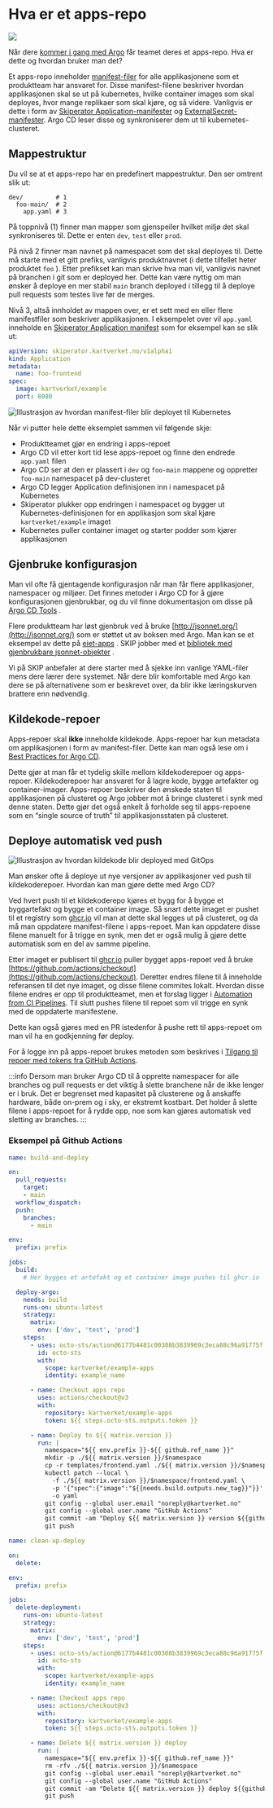 # Hva er et apps-repo

![](images/555810821.png)

Når dere [kommer i gang med Argo](./01-komme-i-gang-med-argocd.md) får teamet deres et apps-repo. Hva er dette og hvordan bruker man det?

Et apps-repo inneholder [manifest-filer](https://kartverket.atlassian.net/wiki/spaces/SKIPDOK/pages/306873095) for alle applikasjonene som et produktteam har ansvaret for. Disse manifest-filene beskriver hvordan applikasjonen skal se ut på kubernetes, hvilke container images som skal deployes, hvor mange replikaer som skal kjøre, og så videre. Vanligvis er dette i form av [Skiperator Application-manifester](https://github.com/kartverket/skiperator) og [ExternalSecret-manifester](https://kartverket.atlassian.net/wiki/spaces/SKIPDOK/pages/554566739). Argo CD leser disse og synkroniserer dem ut til kubernetes-clusteret.

## Mappestruktur

Du vil se at et apps-repo har en predefinert mappestruktur. Den ser omtrent slik ut:

```
dev/         # 1
  foo-main/  # 2
    app.yaml # 3
```

På toppnivå (1) finner man mapper som gjenspeiler hvilket miljø det skal synkroniseres til. Dette er enten `dev`, `test` eller `prod`.

På nivå 2 finner man navnet på namespacet som det skal deployes til. Dette må starte med et gitt prefiks, vanligvis produktnavnet (i dette tilfellet heter produktet `foo` ). Etter prefikset kan man skrive hva man vil, vanligvis navnet på branchen i git som er deployed her. Dette kan være nyttig om man ønsker å deploye en mer stabil `main` branch deployed i tillegg til å deploye pull requests som testes live før de merges.

Nivå 3, altså innholdet av mappen over, er et sett med en eller flere manifestfiler som beskriver applikasjonen. I eksempelet over vil `app.yaml` inneholde en [Skiperator Application manifest](https://github.com/kartverket/skiperator) som for eksempel kan se slik ut:

```yaml
apiVersion: skiperator.kartverket.no/v1alpha1
kind: Application
metadata:
  name: foo-frontend
spec:
  image: kartverket/example
  port: 8080
```

![Illustrasjon av hvordan manifest-filer blir deployet til Kubernetes](images/argo-cd-apps-repos.png)

Når vi putter hele dette eksemplet sammen vil følgende skje:

- Produktteamet gjør en endring i apps-repoet
- Argo CD vil etter kort tid lese apps-repoet og finne den endrede `app.yaml` filen
- Argo CD ser at den er plassert i `dev` og `foo-main` mappene og oppretter `foo-main` namespacet på dev-clusteret
- Argo CD legger Application definisjonen inn i namespacet på Kubernetes
- Skiperator plukker opp endringen i namespacet og bygger ut Kubernetes-definisjonen for en applikasjon som skal kjøre `kartverket/example` imaget
- Kubernetes puller container imaget og starter podder som kjører applikasjonen

## Gjenbruke konfigurasjon

Man vil ofte få gjentagende konfigurasjon når man får flere applikasjoner, namespacer og miljøer. Det finnes metoder i Argo CD for å gjøre konfigurasjonen gjenbrukbar, og du vil finne dokumentasjon om disse på [Argo CD Tools](https://argo-cd.readthedocs.io/en/stable/user-guide/application_sources/) .

Flere produktteam har løst gjenbruk ved å bruke [http://jsonnet.org/](http://jsonnet.org/) som er støttet ut av boksen med Argo. Man kan se et eksempel av dette på [eiet-apps](https://github.com/kartverket/eiet-apps) . SKIP jobber med et [bibliotek med gjenbrukbare jsonnet-objekter](https://github.com/kartverket/wip-skip-libsonnet) .

Vi på SKIP anbefaler at dere starter med å sjekke inn vanlige YAML-filer mens dere lærer dere systemet. Når dere blir komfortable med Argo kan dere se på alternativene som er beskrevet over, da blir ikke læringskurven brattere enn nødvendig.

## Kildekode-repoer

Apps-repoer skal **ikke** inneholde kildekode. Apps-repoer har kun metadata om applikasjonen i form av manifest-filer. Dette kan man også lese om i [Best Practices for Argo CD](https://argo-cd.readthedocs.io/en/stable/user-guide/best_practices/#separating-config-vs-source-code-repositories).

Dette gjør at man får et tydelig skille mellom kildekoderepoer og apps-repoer. Kildekoderepoer har ansvaret for å lagre kode, bygge artefakter og container-imager. Apps-repoer beskriver den ønskede staten til applikasjonen på clusteret og Argo jobber mot å bringe clusteret i synk med denne staten. Dette gjør det også enkelt å forholde seg til apps-repoene som en “single source of truth” til applikasjonsstaten på clusteret.

## Deploye automatisk ved push

![Illustrasjon av hvordan kildekode blir deployed med GitOps](images/555483143.png)

Man ønsker ofte å deploye ut nye versjoner av applikasjoner ved push til kildekoderepoer. Hvordan kan man gjøre dette med Argo CD?

Ved hvert push til et kildekoderepo kjøres et bygg for å bygge et byggartefakt og bygge et container image. Så snart dette imaget er pushet til et registry som [ghcr.io](http://ghcr.io/) vil man at dette skal legges ut på clusteret, og da må man oppdatere manifest-filene i apps-repoet. Man kan oppdatere disse filene manuelt for å trigge en synk, men det er også mulig å gjøre dette automatisk som en del av samme pipeline.

Etter imaget er publisert til [ghcr.io](http://ghcr.io/) puller bygget apps-repoet ved å bruke [https://github.com/actions/checkout](https://github.com/actions/checkout). Deretter endres filene til å inneholde referansen til det nye imaget, og disse filene commites lokalt. Hvordan disse filene endres er opp til produktteamet, men et forslag ligger i [Automation from CI Pipelines](https://argo-cd.readthedocs.io/en/stable/user-guide/ci_automation/). Til slutt pushes filene til repoet som vil trigge en synk med de oppdaterte manifestene.

Dette kan også gjøres med en PR istedenfor å pushe rett til apps-repoet om man vil ha en godkjenning før deploy.

For å logge inn på apps-repoet brukes metoden som beskrives i [Tilgang til repoer med tokens fra GitHub Actions](../08-github-actions/tilgang-til-repoer-med-tokens-fra-github-actions.md).

:::info
Dersom man bruker Argo CD til å opprette namespacer for alle branches og pull requests er det viktig å slette branchene når de ikke lenger er i bruk. Det er begrenset med kapasitet på clusterene og å anskaffe hardware, både on-prem og i sky, er ekstremt kostbart. Det holder å slette filene i apps-repoet for å rydde opp, noe som kan gjøres automatisk ved sletting av branches.
:::

### Eksempel på Github Actions

```yaml
name: build-and-deploy

on:
  pull_requests:
    target:
    - main
  workflow_dispatch:
  push:
    branches:
      - main

env:
  prefix: prefix

jobs:
  build:
    # Her bygges et artefakt og et container image pushes til ghcr.io

  deploy-argo:
    needs: build
    runs-on: ubuntu-latest
    strategy:
      matrix:
        env: ['dev', 'test', 'prod']
    steps:
      - uses: octo-sts/action@6177b4481c00308b3839969c3eca88c96a91775f # v1.0.0
        id: octo-sts
        with:
          scope: kartverket/example-apps
          identity: example_name

      - name: Checkout apps repo
        uses: actions/checkout@v3
        with:
          repository: kartverket/example-apps
          token: ${{ steps.octo-sts.outputs.token }}

      - name: Deploy to ${{ matrix.version }}
        run: |
          namespace="${{ env.prefix }}-${{ github.ref_name }}"
          mkdir -p ./${{ matrix.version }}/$namespace
          cp -r templates/frontend.yaml ./${{ matrix.version }}/$namespace/frontend.yaml
          kubectl patch --local \
            -f ./${{ matrix.version }}/$namespace/frontend.yaml \
            -p '{"spec":{"image":"${{needs.build.outputs.new_tag}}"}}' \
            -o yaml
          git config --global user.email "noreply@kartverket.no"
          git config --global user.name "GitHub Actions"
          git commit -am "Deploy ${{ matrix.version }} version ${{github.ref_name}}"
          git push
```

```yaml
name: clean-up-deploy

on:
  delete:

env:
  prefix: prefix

jobs:
  delete-deployment:
    runs-on: ubuntu-latest
    strategy:
      matrix:
        env: ['dev', 'test', 'prod']
    steps:
      - uses: octo-sts/action@6177b4481c00308b3839969c3eca88c96a91775f # v1.0.0
        id: octo-sts
        with:
          scope: kartverket/example-apps
          identity: example_name

      - name: Checkout apps repo
        uses: actions/checkout@v3
        with:
          repository: kartverket/example-apps
          token: ${{ steps.octo-sts.outputs.token }}

      - name: Delete ${{ matrix.version }} deploy
        run: |
          namespace="${{ env.prefix }}-${{ github.ref_name }}"
          rm -rfv ./${{ matrix.version }}/$namespace
          git config --global user.email "noreply@kartverket.no"
          git config --global user.name "GitHub Actions"
          git commit -am "Delete ${{ matrix.version }} deploy ${{github.ref_name}}"
          git push

```

